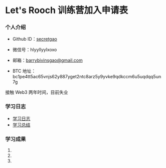 # Let's Rooch 训练营加入申请表

### 个人介绍

* Github ID：[secretgao](https://github.com/secretgao)

* 微信号：hlyyllyylxoxo

* 邮箱：barrybivinsgao@gmail.com

* BTC 地址：bc1pe4tt5ac65vnjs62y887yget2ntc8arz5y9yvke9qdkccm6u5uqdqq5un7g

接触 Web3 两年时间，目前失业

### 学习日志

- [学习日志](journal.md)
- [学习总结](summary.md)

### 学习成果

1.

2.

3.
